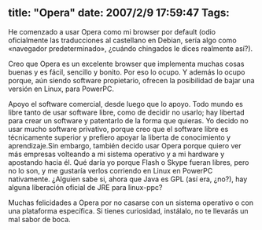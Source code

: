 title: "Opera"
date: 2007/2/9 17:59:47
Tags: 
---
<p>He comenzado a usar Opera como mi browser por default (odio oficialmente las traducciones al castellano en Debian, sería algo como «navegador predeterminado», ¿cuándo chingados le dices realmente así?).</p>

<p>Creo que Opera es un excelente browser que implementa muchas cosas buenas y es fácil, sencillo y bonito. Por eso lo ocupo. Y además lo ocupo porque, aún siendo software propietario, ofrecen la posibilidad de bajar una versión en Linux, para PowerPC.</p>

<p>Apoyo el software comercial, desde luego que lo apoyo. Todo mundo es libre tanto de usar software libre, como de decidir no usarlo; hay libertad para crear un software y patentarlo de la forma que quieras. Yo decido no usar mucho software privativo, porque creo que el software libre es técnicamente superior y prefiero apoyar la liberta de conocimiento y aprendizaje.Sin embargo, también decido usar Opera porque quiero ver más empresas volteando a mi sistema operativo y a mi hardware y apostando hacia él. Qué daría yo porque Flash o Skype fueran libres, pero no lo son, y me gustaría verlos corriendo en Linux en PowerPC nativamente. ¿Alguien sabe si, ahora que Java es GPL (así era, ¿no?), hay alguna liberación oficial de JRE para linux-ppc?</p>

<p>Muchas felicidades a Opera por no casarse con un sistema operativo o con una plataforma específica. Si tienes curiosidad, instálalo, no te llevarás un mal sabor de boca.</p>
